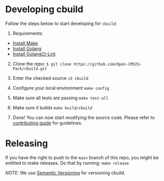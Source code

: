 # Developing cbuild

Follow the steps below to start developing for `cbuild`:

1. Requirements:

- [Install Make](https://www.gnu.org/software/make)
- [Install Golang](https://golang.org/doc/install)
- [Install GolangCI-Lint](https://golangci-lint.run/welcome/install/#local-installation)

2. Clone the repo:
`$ git clone https://github.com/Open-CMSIS-Pack/cbuild.git`

3. Enter the checked source
`cd cbuild`

4. Configure your local environment
`make config`

5. Make sure all tests are passing
`make test-all`

6. Make sure it builds
`make build/cbuild`

7. Done! You can now start modifying the source code. Please refer to [contributing guide](CONTRIBUTING.md)
for guidelines.

# Releasing

If you have the right to push to the `main` branch of this repo, you might be entitled to
make releases. Do that by running:
`make release`

*NOTE*: We use [Semantic Versioning](https://semver.org/) for versioning cbuild.
